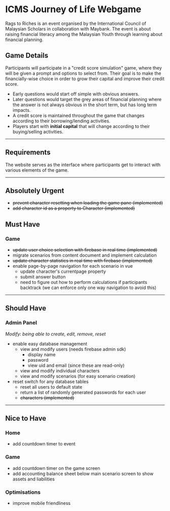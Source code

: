 # ICMS Journey of Life Webgame

Rags to Riches is an event organised by the International Council of Malaysian Scholars in collaboration with Maybank. The event is about raising financial literacy among the Malaysian Youth through learning about financial planning.

## Game Details

Participants will participate in a "credit score simulation" game, where they will be given a prompt and options to select from. Their goal is to make the financially-wise choice in order to grow their capital and improve their credit score.

- Early questions would start off simple with obvious answers.
- Later questions would target the grey areas of financial planning where the answer is not always obvious in the short term, but has long term impacts.
- A credit score is maintained throughout the game that changes according to their borrowing/lending activities.
- Players start with **initial capital** that will change according to their buying/selling activities.

-------------------------------------------------------------------------------

## Requirements

The website serves as the interface where participants get to interact with various elements of the game.

---

## Absolutely Urgent

- ~~prevent character resetting when loading the game pane (implemented)~~
- ~~add character id as a property to Character (implemented)~~

## Must Have

### Game

- ~~update user choice selection with firebase in real time (implemented)~~
- migrate scenarios from content document and implement calculation
- ~~update character statistics in real time with firebase (implemented)~~
- enable page-by-page navigation for each scenario in vue
    - update character's currentpage property
    - submit answer button
    - need to figure out how to perform calculations if participants backtrack (we can enforce only one way navigation to avoid this)

---

## Should Have

### Admin Panel

_Modify: being able to create, edit, remove, reset_

- enable easy database management
    - view and modify users (needs firebase admin sdk)
        - display name
        - password
        - view uid and email (since these are read-only)
    - view and modify individual characters
    - view and modify scenarios (for easy scenario creation)
- reset switch for any database tables
    - reset all users to default state
    - return a list of randomly generated passwords for each user
    - ~~characters (implemented)~~

---

## Nice to Have

### Home

- add countdown timer to event

### Game

- add countdown timer on the game screen
- add accounting balance sheet below main scenario screen to show assets and liabilities

### Optimisations
- improve mobile friendliness